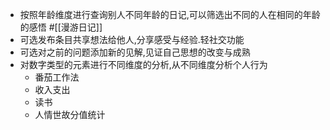 - 按照年龄维度进行查询别人不同年龄的日记,可以筛选出不同的人在相同的年龄的感悟 #[[漫游日记]]
- 可选发布条目共享想法给他人,分享感受与经验.轻社交功能
- 可选对之前的问题添加新的见解,见证自己思想的改变与成熟
- 对数字类型的元素进行不同维度的分析,从不同维度分析个人行为
    - 番茄工作法
    - 收入支出
    - 读书
    - 人情世故分值统计
